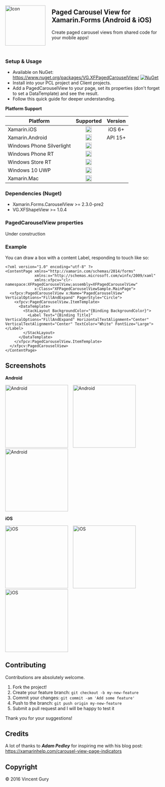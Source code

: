 <img alt="Icon" src="https://raw.githubusercontent.com/vincentgury/XFPagedCarouselView/master/art/icon.png" height="128" align="left" style="margin:20px 20px 20px 0" />

## Paged Carousel View for Xamarin.Forms (Android & iOS)

Create paged carousel views from shared code for your mobile apps!
<br/><br/><br/>
### Setup & Usage
* Available on NuGet: https://www.nuget.org/packages/VG.XFPagedCarouselView/ [![NuGet](https://img.shields.io/nuget/v/VG.XFPagedCarouselView.svg?label=NuGet)](https://www.nuget.org/packages/VG.XFPagedCarouselView/)
* Install into your PCL project and Client projects.
* Add a PagedCarouselView to your page, set its properties (don't forget to set a DataTemplate) and see the result.
* Follow this quick guide for deeper understanding.

**Platform Support**

|Platform|Supported|Version|
| ------ | :-------: | :-----: |
|Xamarin.iOS|<img alt="Yes" src="https://raw.githubusercontent.com/vincentgury/Resources/master/images/ok.png" width="20">|iOS 6+|
|Xamarin.Android|<img alt="Yes" src="https://raw.githubusercontent.com/vincentgury/Resources/master/images/ok.png" width="20">|API 15+|
|Windows Phone Silverlight|<img alt="No" src="https://raw.githubusercontent.com/vincentgury/Resources/master/images/ko.png" width="20">||
|Windows Phone RT|<img alt="No" src="https://raw.githubusercontent.com/vincentgury/Resources/master/images/ko.png" width="20">||
|Windows Store RT|<img alt="No" src="https://raw.githubusercontent.com/vincentgury/Resources/master/images/ko.png" width="20">||
|Windows 10 UWP|<img alt="No" src="https://raw.githubusercontent.com/vincentgury/Resources/master/images/ko.png" width="20">||
|Xamarin.Mac|<img alt="No" src="https://raw.githubusercontent.com/vincentgury/Resources/master/images/ko.png" width="20">||

### Dependencies (Nuget)

* Xamarin.Forms.CarouselView >= 2.3.0-pre2
* VG.XFShapeView >= 1.0.4

### PagedCarouselView properties

Under construction

### Example
You can draw a box with a content Label, responding to touch like so:

```xaml
<?xml version="1.0" encoding="utf-8" ?>
<ContentPage xmlns="http://xamarin.com/schemas/2014/forms"
             xmlns:x="http://schemas.microsoft.com/winfx/2009/xaml"
             xmlns:xfpcv="clr-namespace:XFPagedCarouselView;assembly=XFPagedCarouselView"
             x:Class="XFPagedCarouselViewSample.MainPage">
  <xfpcv:PagedCarouselView x:Name="PagedCarouselView" VerticalOptions="FillAndExpand" PagerStyle="Circle">
    <xfpcv:PagedCarouselView.ItemTemplate>
      <DataTemplate>
        <StackLayout BackgroundColor="{Binding BackgroundColor}">
          <Label Text="{Binding Title}" VerticalOptions="FillAndExpand" HorizontalTextAlignment="Center" VerticalTextAlignment="Center" TextColor="White" FontSize="Large"></Label>
        </StackLayout>
      </DataTemplate>
    </xfpcv:PagedCarouselView.ItemTemplate>
  </xfpcv:PagedCarouselView>
</ContentPage>
```

## Screenshots
**Android**


<img alt="Android" src="https://raw.githubusercontent.com/vincentgury/XFPagedCarouselView/master/art/screenshots/screenshot-android-1.png" width="200" />
&nbsp;&nbsp;
<img alt="Android" src="https://raw.githubusercontent.com/vincentgury/XFPagedCarouselView/master/art/screenshots/screenshot-android-2.png" width="200" />
&nbsp;&nbsp;
<img alt="Android" src="https://raw.githubusercontent.com/vincentgury/XFPagedCarouselView/master/art/screenshots/screenshot-android-3.png" width="200" />

**iOS**


<img alt="iOS" src="https://raw.githubusercontent.com/vincentgury/XFPagedCarouselView/master/art/screenshots/screenshot-ios-1.png" width="200" />
&nbsp;&nbsp;
<img alt="iOS" src="https://raw.githubusercontent.com/vincentgury/XFPagedCarouselView/master/art/screenshots/screenshot-ios-2.png" width="200" />
&nbsp;&nbsp;
<img alt="iOS" src="https://raw.githubusercontent.com/vincentgury/XFPagedCarouselView/master/art/screenshots/screenshot-ios-3.png" width="200" />

## Contributing

Contributions are absolutely welcome. 

1. Fork the project!
2. Create your feature branch: `git checkout -b my-new-feature`
3. Commit your changes: `git commit -am 'Add some feature'`
4. Push to the branch: `git push origin my-new-feature`
5. Submit a pull request and I will be happy to test it

Thank you for your suggestions!

## Credits

A lot of thanks to ***Adam Pedley*** for inspiring me with his blog post: https://xamarinhelp.com/carousel-view-page-indicators

## Copyright

&copy; 2016 Vincent Gury
